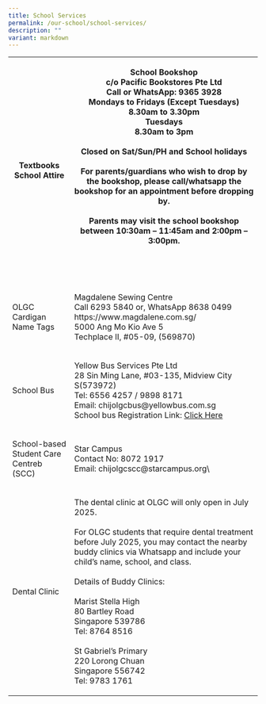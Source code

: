 ```yaml
---
title: School Services
permalink: /our-school/school-services/
description: ""
variant: markdown
---
```

<table style="minWidth: 50px">
<colgroup>
<col>
<col>
</colgroup>
<tbody>
<tr>
<th rowspan="1" colspan="1">
<p>Textbooks
<br>School Attire</p>
</th>
<th rowspan="1" colspan="1">
<p>School Bookshop
<br>c/o Pacific Bookstores Pte Ltd
<br>Call or WhatsApp: 9365 3928
<br>Mondays to Fridays (Except Tuesdays)
<br>8.30am to 3.30pm
<br>Tuesdays
<br>8.30am to 3pm
<br>
<br>Closed on Sat/Sun/PH and School holidays
<br>
<br>For parents/guardians who wish to drop by the bookshop, please call/whatsapp
the bookshop for an appointment before dropping by.
<br>
<br>Parents may visit the school bookshop between <strong>10:30am – 11:45am</strong> and <strong>2:00pm – 3:00pm</strong>.</p>
<p>
<br>
<br>
</p>
</th>
</tr>
<tr>
<td rowspan="1" colspan="1">
<p>OLGC Cardigan
<br>Name Tags</p>
</td>
<td rowspan="1" colspan="1">
<p>Magdalene Sewing Centre
<br>Call 6293 5840 or, WhatsApp 8638 0499
<br>https://www.magdalene.com.sg/
<br>5000 Ang Mo Kio Ave 5
<br>Techplace II, #05-09, (569870)</p>
</td>
</tr>
<tr>
<td rowspan="1" colspan="1">
<p>School Bus</p>
</td>
<td rowspan="1" colspan="1">
<p>Yellow Bus Services Pte Ltd
<br>28 Sin Ming Lane, #03-135, Midview City S(573972)
<br>Tel: 6556 4257 / 9898 8171
<br>Email: chijolgcbus@yellowbus.com.sg
<br>School bus Registration Link: <a href="https://yellowbus.adaptivebizapp.com/REGISTRATION/CREATEBYSCHOOL?IDE=cjXlSbTPCUIoYqCDs/4NkyXCpKggXBdeSVpSCKSuNMD0xZ8RybQMU7M4VwJuHdke+nVdsP7QxS3LvC/XSvgnqBV1BX9vNBADfFRxW86nI9Q=" rel="noopener noreferrer" target="_blank">Click Here</a>
</p>
</td>
</tr>
<tr>
<td rowspan="1" colspan="1">
<p>School-based Student Care Centreb (SCC)</p>
</td>
<td rowspan="1" colspan="1">
<p>Star Campus
<br>Contact No: 8072 1917
<br>Email: chijolgcscc@starcampus.org\</p>
</td>
</tr>
<tr>
<td rowspan="1" colspan="1">
<p>Dental Clinic</p>
</td>
<td rowspan="1" colspan="1">
<p>The dental clinic at OLGC will only open in July 2025.
<br>
<br>For OLGC students that require dental treatment before July 2025, you
may contact the nearby buddy clinics via Whatsapp and include your child’s
name, school, and class.
<br>
<br>Details of Buddy Clinics:
<br>
<br>Marist Stella High
<br>80 Bartley Road
<br>Singapore 539786
<br>Tel: 8764 8516
<br>
<br>St Gabriel’s Primary
<br>220 Lorong Chuan
<br>Singapore 556742
<br>Tel: 9783 1761</p>
</td>
</tr>
</tbody>
</table>
<p></p>